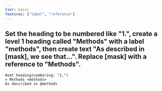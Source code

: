 ```yaml
---
tier: basic
features: ["label", "reference"]
---
```

Set the heading to be numbered like "1.", create a level 1 heading called "Methods" with a label "methods", then create text "As described in [mask], we see that...". Replace [mask] with a reference to "Methods".
---
```typst
#set heading(numbering: "1.")
= Methods <methods>
As described in @methods
```